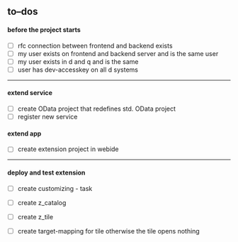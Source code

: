 
## to–dos 
#### before the project starts
- [ ] rfc connection between frontend and backend exists
- [ ] my user exists on frontend and backend server and is the same user
- [ ] my user exists in d and q and is the same
- [ ] user has dev-accesskey on all d systems
____________________________________
#### extend service
- [ ] create OData project that redefines std. OData project 
- [ ] register new service
#### extend app
- [ ] create extension project in webide
__________________________________
#### deploy and test extension
- [ ] create customizing - task
- [ ] create z_catalog
- [ ] create z_tile
- [ ] create target-mapping for tile otherwise the tile opens nothing 

